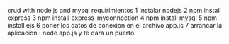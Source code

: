 crud with node js and mysql
requirimientos
1 instalar nodejs
2 npm install express
3 npm install express-myconnection
4 npm install mysql
5 npm install ejs
6 poner los datos de conexion en el archivo app.js
7 arrancar la aplicacion : node app.js y te dara un puerto
